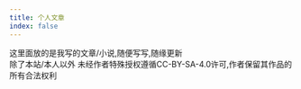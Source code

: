 ```yaml
---
title: 个人文章
index: false
---
```


这里面放的是我写的文章/小说,随便写写,随缘更新   
除了本站/本人以外 未经作者特殊授权遵循CC-BY-SA-4.0许可,作者保留其作品的所有合法权利  
